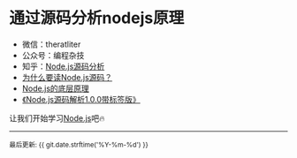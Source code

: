 # 通过源码分析nodejs原理<br/>

* 微信：theratliter<br /> 
* 公众号：编程杂技 <br />
* 知乎：[Node.js源码分析](https://www.zhihu.com/column/c_1094251741922619392)
* [为什么要读Node.js源码？](https://zhuanlan.zhihu.com/p/350625461)<br/>
* [Node.js的底层原理](https://zhuanlan.zhihu.com/p/375276722)<br/>
* [《Node.js源码解析1.0.0带标签版》](https://11111-1252105172.cos.ap-shanghai.myqcloud.com/understand-nodejs%EF%BC%88%E5%B8%A6%E6%A0%87%E7%AD%BE%E7%89%88%EF%BC%89.pdf)<br/>


让我们开始学习[Node.js](overview.md)吧🔥

---

<small>最后更新: {{ git.date.strftime('%Y-%m-%d') }}</small>